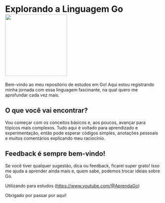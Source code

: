 # Explorando a Linguagem Go <img src="https://i.imgur.com/3PMJrYc.png" width="200" height="200">

Bem-vindo ao meu repositório de estudos em Go! Aqui estou registrando minha jornada com essa linguagem fascinante, na qual quero me aprofundar cada vez mais.   

## O que você vai encontrar?  

Vou começar com os conceitos básicos e, aos poucos, avançar para tópicos mais complexos. Tudo aqui é voltado para aprendizado e experimentação, então pode esperar códigos simples, anotações pessoais e muitos comentários explicando meu raciocínio.  

## Feedback é sempre bem-vindo!   

Se você tiver qualquer sugestão, dica ou feedback, ficarei super grato! Isso me ajuda a aprender ainda mais e, quem sabe, podemos trocar ideias sobre Go.  

Utilizando para estudos (https://www.youtube.com/@AprendaGo)

Obrigado por passar por aqui! 
